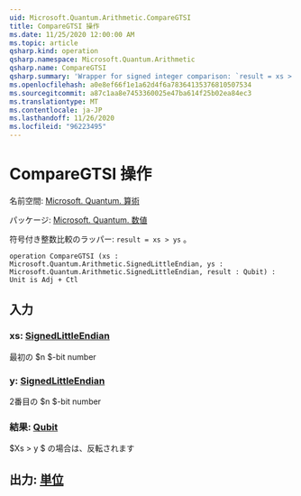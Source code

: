 ```yaml
---
uid: Microsoft.Quantum.Arithmetic.CompareGTSI
title: CompareGTSI 操作
ms.date: 11/25/2020 12:00:00 AM
ms.topic: article
qsharp.kind: operation
qsharp.namespace: Microsoft.Quantum.Arithmetic
qsharp.name: CompareGTSI
qsharp.summary: 'Wrapper for signed integer comparison: `result = xs > ys`.'
ms.openlocfilehash: a0e8ef66f1e1a62d4f6a78364135376810507534
ms.sourcegitcommit: a87c1aa8e7453360025e47ba614f25b02ea84ec3
ms.translationtype: MT
ms.contentlocale: ja-JP
ms.lasthandoff: 11/26/2020
ms.locfileid: "96223495"
---
```

# <a name="comparegtsi-operation"></a>CompareGTSI 操作

名前空間: [Microsoft. Quantum. 算術](xref:Microsoft.Quantum.Arithmetic)

パッケージ: [Microsoft. Quantum. 数値](https://nuget.org/packages/Microsoft.Quantum.Numerics)


符号付き整数比較のラッパー: `result = xs > ys` 。

```qsharp
operation CompareGTSI (xs : Microsoft.Quantum.Arithmetic.SignedLittleEndian, ys : Microsoft.Quantum.Arithmetic.SignedLittleEndian, result : Qubit) : Unit is Adj + Ctl
```


## <a name="input"></a>入力

### <a name="xs--signedlittleendian"></a>xs: [SignedLittleEndian](xref:Microsoft.Quantum.Arithmetic.SignedLittleEndian)

最初の $n $-bit number


### <a name="ys--signedlittleendian"></a>y: [SignedLittleEndian](xref:Microsoft.Quantum.Arithmetic.SignedLittleEndian)

2番目の $n $-bit number


### <a name="result--qubit"></a>結果: [Qubit](xref:microsoft.quantum.lang-ref.qubit)

$Xs > y $ の場合は、反転されます



## <a name="output--unit"></a>出力: [単位](xref:microsoft.quantum.lang-ref.unit)

